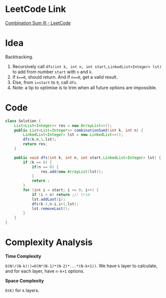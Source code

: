 # LeetCode Link

[Combination Sum III - LeetCode](https://leetcode.com/problems/combination-sum-iii/description/)

# Idea

Backtracking.

1.   Recursively call `dfs(int k, int n, int start,LinkedList<Integer> lst)` to add from number `start` with `n` and `k`.
2.   If `k==0`, should return. And if `n==0`, get a valid result.
3.   Else, from `i=start` to `9`, call `dfs`.
4.   Note: a tip to optimise is to trim when all future options are impossible.

# Code

```java
class Solution {
    List<List<Integer>> res = new ArrayList<>();
    public List<List<Integer>> combinationSum3(int k, int n) {
        LinkedList<Integer> lst = new LinkedList<>();
        dfs(k,n,1,lst);
        return res;
    }

    public void dfs(int k, int n, int start,LinkedList<Integer> lst) {
        if (k == 0) {
            if(n == 0) {
                res.add(new ArrayList(lst));
            }
            return ;
        }
        for (int i = start; i <= 9; i++) {
            if (i > n) return ;// trim
            lst.addLast(i);
            dfs(k-1,n-i,i+1,lst);
            lst.removeLast();
        }
    }
}
```

# Complexity Analysis

**Time Complexity**

`O(N!/(N-k)!)=O(N*(N-1)*(N-2)*...*(N-k+1))`. We have `k` layer to calculate, and for each layer, have `n-k+1` options.

**Space Complexity**

`O(K)` for `k` layers.

